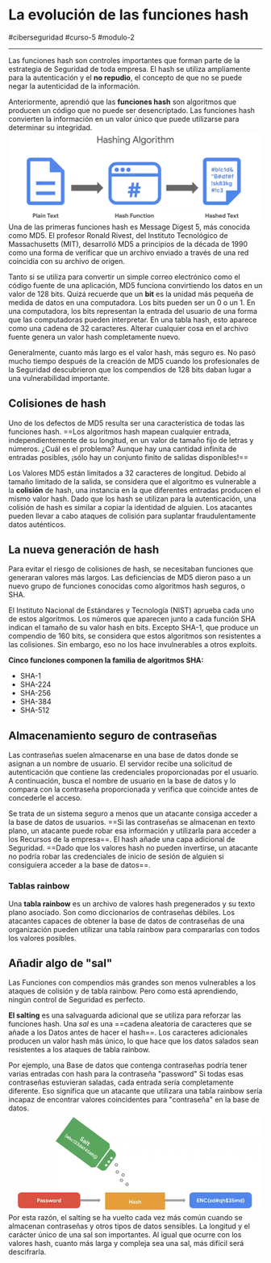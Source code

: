 # La evolución de las funciones hash
#ciberseguridad #curso-5 #modulo-2 

---
Las funciones hash son controles importantes que forman parte de la estrategia de Seguridad de toda empresa. El hash se utiliza ampliamente para la autenticación y el **no repudio**, el concepto de que no se puede negar la autenticidad de la información.

Anteriormente, aprendió que las **funciones hash** son algoritmos que producen un código que no puede ser desencriptado. Las funciones hash convierten la información en un valor único que puede utilizarse para determinar su integridad.
![Funciones Hash](img/funciones-hash.webp)
Una de las primeras funciones hash es Message Digest 5, más conocida como MD5. El profesor Ronald Rivest, del Instituto Tecnológico de Massachusetts (MIT), desarrolló MD5 a principios de la década de 1990 como una forma de verificar que un archivo enviado a través de una red coincidía con su archivo de origen.

Tanto si se utiliza para convertir un simple correo electrónico como el código fuente de una aplicación, MD5 funciona convirtiendo los datos en un valor de 128 bits. Quizá recuerde que un **bit** es la unidad más pequeña de medida de datos en una computadora. Los bits pueden ser un 0 o un 1. En una computadora, los bits representan la entrada del usuario de una forma que las computadoras pueden interpretar. En una tabla hash, esto aparece como una cadena de 32 caracteres. Alterar cualquier cosa en el archivo fuente genera un valor hash completamente nuevo.

Generalmente, cuanto más largo es el valor hash, más seguro es. No pasó mucho tiempo después de la creación de MD5 cuando los profesionales de la Seguridad descubrieron que los compendios de 128 bits daban lugar a una vulnerabilidad importante.
## Colisiones de hash

Uno de los defectos de MD5 resulta ser una característica de todas las funciones hash. ==Los algoritmos hash mapean cualquier entrada, independientemente de su longitud, en un valor de tamaño fijo de letras y números. ¿Cuál es el problema? Aunque hay una cantidad infinita de entradas posibles, ¡sólo hay un conjunto finito de salidas disponibles!==

Los Valores MD5 están limitados a 32 caracteres de longitud. Debido al tamaño limitado de la salida, se considera que el algoritmo es vulnerable a la **colisión** de hash, una instancia en la que diferentes entradas producen el mismo valor hash. Dado que los hash se utilizan para la autenticación, una colisión de hash es similar a copiar la identidad de alguien. Los atacantes pueden llevar a cabo ataques de colisión para suplantar fraudulentamente datos auténticos.
## La nueva generación de hash

Para evitar el riesgo de colisiones de hash, se necesitaban funciones que generaran valores más largos. Las deficiencias de MD5 dieron paso a un nuevo grupo de funciones conocidas como algoritmos hash seguros, o SHA.

El Instituto Nacional de Estándares y Tecnología (NIST) aprueba cada uno de estos algoritmos. Los números que aparecen junto a cada función SHA indican el tamaño de su valor hash en bits. Excepto SHA-1, que produce un compendio de 160 bits, se considera que estos algoritmos son resistentes a las colisiones. Sin embargo, eso no los hace invulnerables a otros exploits.

**Cinco funciones componen la familia de algoritmos SHA:**

- SHA-1
- SHA-224
- SHA-256
- SHA-384
- SHA-512
## Almacenamiento seguro de contraseñas

Las contraseñas suelen almacenarse en una base de datos donde se asignan a un nombre de usuario. El servidor recibe una solicitud de autenticación que contiene las credenciales proporcionadas por el usuario. A continuación, busca el nombre de usuario en la base de datos y lo compara con la contraseña proporcionada y verifica que coincide antes de concederle el acceso.

Se trata de un sistema seguro a menos que un atacante consiga acceder a la base de datos de usuarios. ==Si las contraseñas se almacenan en texto plano, un atacante puede robar esa información y utilizarla para acceder a los Recursos de la empresa==. El hash añade una capa adicional de Seguridad. ==Dado que los valores hash no pueden invertirse, un atacante no podría robar las credenciales de inicio de sesión de alguien si consiguiera acceder a la base de datos==.
### **Tablas rainbow**

Una **tabla rainbow** es un archivo de valores hash pregenerados y su texto plano asociado. Son como diccionarios de contraseñas débiles. Los atacantes capaces de obtener la base de datos de contraseñas de una organización pueden utilizar una tabla rainbow para compararlas con todos los valores posibles.
## Añadir algo de "sal"

Las Funciones con compendios más grandes son menos vulnerables a los ataques de colisión y de tabla rainbow. Pero como está aprendiendo, ningún control de Seguridad es perfecto.

**El salting** es una salvaguarda adicional que se utiliza para reforzar las funciones hash. Una _sal_ es una ==cadena aleatoria de caracteres que se añade a los Datos antes de hacer el hash==. Los caracteres adicionales producen un valor hash más único, lo que hace que los datos salados sean resistentes a los ataques de tabla rainbow.

Por ejemplo, una Base de datos que contenga contraseñas podría tener varias entradas con hash para la contraseña "password" Si todas esas contraseñas estuvieran saladas, cada entrada sería completamente diferente. Eso significa que un atacante que utilizara una tabla rainbow sería incapaz de encontrar valores coincidentes para "contraseña" en la base de datos.
![Salting](img/salting.webp)
Por esta razón, el salting se ha vuelto cada vez más común cuando se almacenan contraseñas y otros tipos de datos sensibles. La longitud y el carácter único de una sal son importantes. Al igual que ocurre con los valores hash, cuanto más larga y compleja sea una sal, más difícil será descifrarla.